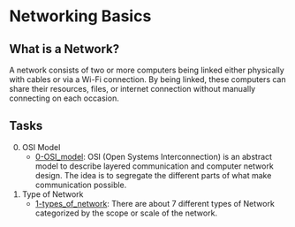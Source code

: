 # Networking Basics

## What is a Network?
A network consists of two or more computers being linked either physically with cables or via a Wi-Fi connection. By being linked, these computers can share their resources, files, or internet connection without manually connecting on each occasion.

## Tasks
0. OSI Model
	- [0-OSI_model](https://github.com/SamuelIbanga5/alx-system_engineering-devops/blob/master/0x07-networking_basics/0-OSI_model): OSI (Open Systems Interconnection) is an abstract model to describe layered communication and computer network design. The idea is to segregate the different parts of what make communication possible.
1. Type of Network
	- [1-types_of_network](): There are about 7 different types of Network categorized by the scope or scale of the network.
